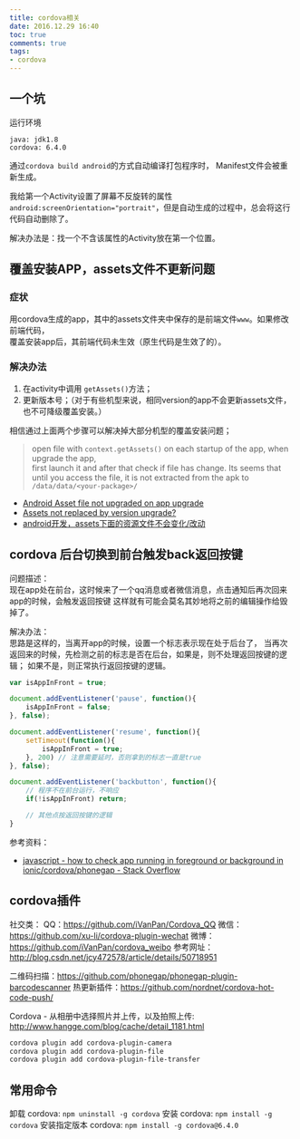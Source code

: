 ```yaml
---
title: cordova相关
date: 2016.12.29 16:40
toc: true
comments: true
tags:
- cordova
---
```


## 一个坑
运行环境
```
java: jdk1.8
cordova: 6.4.0
```

通过`cordova build android`的方式自动编译打包程序时，
Manifest文件会被重新生成。

我给第一个Activity设置了屏幕不反旋转的属性`android:screenOrientation="portrait"`，但是自动生成的过程中，总会将这行代码自动删除了。

解决办法是：找一个不含该属性的Activity放在第一个位置。

## 覆盖安装APP，assets文件不更新问题
### 症状
用cordova生成的app，其中的assets文件夹中保存的是前端文件`www`。如果修改前端代码，  
覆盖安装app后，其前端代码未生效（原生代码是生效了的）。

### 解决办法
1. 在activity中调用 `getAssets()`方法；
2. 更新版本号；（对于有些机型来说，相同version的app不会更新assets文件，也不可降级覆盖安装。）

相信通过上面两个步骤可以解决掉大部分机型的覆盖安装问题；

> open file with `context.getAssets()` on each startup of the app, when upgrade the app,  
first launch it and after that check if file has change.
Its seems that until you access the file, it is not extracted from the apk to  
`/data/data/<your-package>/`

- [Android Asset file not upgraded on app upgrade](https://stackoverflow.com/questions/30651788/android-asset-file-not-upgraded-on-app-upgrade)
- [Assets not replaced by version upgrade?](https://stackoverflow.com/questions/33469330/assets-not-replaced-by-version-upgrade)
- [android开发，assets下面的资源文件不会变化/改动](http://www.cnblogs.com/feijian/p/4424923.html)

## cordova 后台切换到前台触发back返回按键
问题描述：  
现在app处在前台，这时候来了一个qq消息或者微信消息，点击通知后再次回来app的时候，会触发返回按键
这样就有可能会莫名其妙地将之前的编辑操作给毁掉了。

解决办法：  
思路是这样的，当离开app的时候，设置一个标志表示现在处于后台了，
当再次返回来的时候，先检测之前的标志是否在后台，如果是，则不处理返回按键的逻辑；
如果不是，则正常执行返回按键的逻辑。

```js
var isAppInFront = true;

document.addEventListener('pause', function(){
    isAppInFront = false;
}, false);

document.addEventListener('resume', function(){
    setTimeout(function(){
        isAppInFront = true;
    }, 200) // 注意需要延时，否则拿到的标志一直是true
}, false);

document.addEventListener('backbutton', function(){
    // 程序不在前台运行，不响应
    if(!isAppInFront) return;

    // 其他点按返回按键的逻辑
}
```
参考资料：  
- [javascript - how to check app running in foreground or background in ionic/cordova/phonegap - Stack Overflow](https://stackoverflow.com/questions/29606012/how-to-check-app-running-in-foreground-or-background-in-ionic-cordova-phonegap)

## cordova插件
社交类：
QQ：https://github.com/iVanPan/Cordova_QQ
微信：https://github.com/xu-li/cordova-plugin-wechat
微博：https://github.com/iVanPan/cordova_weibo
参考网址：http://blog.csdn.net/jcy472578/article/details/50718951

二维码扫描：https://github.com/phonegap/phonegap-plugin-barcodescanner
热更新插件：https://github.com/nordnet/cordova-hot-code-push/


Cordova - 从相册中选择照片并上传，以及拍照上传:
http://www.hangge.com/blog/cache/detail_1181.html
```bash
cordova plugin add cordova-plugin-camera
cordova plugin add cordova-plugin-file
cordova plugin add cordova-plugin-file-transfer
```

## 常用命令
卸载 cordova: `npm uninstall -g cordova`
安装 cordova: `npm install -g cordova`
安装指定版本 cordova: `npm install -g cordova@6.4.0`
